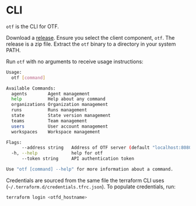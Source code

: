 # CLI

`otf` is the CLI for OTF.

Download a [release](https://github.com/jpetrucciani/otf/releases). Ensure you select the client component, `otf`. The release is a zip file. Extract the `otf` binary to a directory in your system PATH.

Run `otf` with no arguments to receive usage instructions:

```bash
Usage:
  otf [command]

Available Commands:
  agents        Agent management
  help          Help about any command
  organizations Organization management
  runs          Runs management
  state         State version management
  teams         Team management
  users         User account management
  workspaces    Workspace management

Flags:
      --address string   Address of OTF server (default "localhost:8080")
  -h, --help             help for otf
      --token string     API authentication token

Use "otf [command] --help" for more information about a command.
```

Credentials are sourced from the same file the terraform CLI uses (`~/.terraform.d/credentials.tfrc.json`). To populate credentials, run:

```bash
terraform login <otfd_hostname>
```
